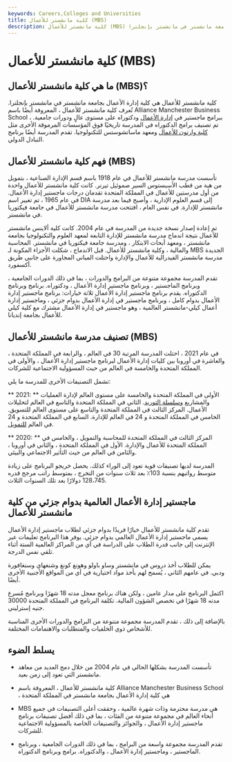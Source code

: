 ```yaml
---
keywords: Careers,Colleges and Universities
title: كلية مانشستر للأعمال (MBS)
description: كلية مانشستر للأعمال (MBS) هي كلية إدارة الأعمال بجامعة مانشستر في مانشستر بإنجلترا.
---
```


# كلية مانشستر للأعمال (MBS)
## ما هي كلية مانشستر للأعمال (MBS)؟

كلية مانشستر للأعمال هي كلية إدارة الأعمال بجامعة مانشستر في مانشستر بإنجلترا. تُعرف كلية مانشستر للأعمال ، المعروفة أيضًا باسم Alliance Manchester Business School ، ببرامج ماجستير في [إدارة الأعمال](/mba) ودكتوراه على مستوى عالٍ ودورات جامعية. تم تصنيف برامج الدكتوراه في المدرسة تاريخيًا فوق المؤسسات المرموقة الأخرى مثل [كلية وارتون للأعمال](/wharton) ومعهد ماساتشوستس للتكنولوجيا. تقدم المدرسة أيضًا برنامج التبادل الدولي.

## فهم كلية مانشستر للأعمال (MBS)

تأسست مدرسة مانشستر للأعمال في عام 1918 باسم قسم الإدارة الصناعية ، بتمويل من هبة من قطب الأسبستوس السير صموئيل تيرنر. كانت كلية مانشستر للأعمال واحدة من أول مدرستين للأعمال في المملكة المتحدة تقدمان درجات ماجستير إدارة الأعمال. في عام 1965 ، تم تغيير اسم DIA إلى قسم العلوم الإدارية ، وأصبح فيما بعد مدرسة مانشستر للإدارة. في نفس العام ، افتتحت مدرسة مانشستر للأعمال في جامعة فيكتوريا في مانشستر.

تم إعادة إصدار نسخة جديدة من المدرسة في عام 2004. كانت كلية ألاينس مانشستر للأعمال نتيجة اندماج مدرسة مانشستر للإدارة التابعة لمعهد العلوم والتكنولوجيا بجامعة مانشستر ، ومعهد أبحاث الابتكار ، ومدرسة جامعة فيكتوريا في مانشستر. المحاسبة والمالية ، وكلية مانشستر للأعمال. قبل الاندماج ، شكلت الأجزاء المكونة لـ MBS الجديدة مدرسة مانشستر الفيدرالية للأعمال والإدارة واحتلت المباني المجاورة على جانبي طريق أكسفورد.

تقدم المدرسة مجموعة متنوعة من البرامج والدورات ، بما في ذلك الدورات الجامعية ، وبرنامج الماجستير ، وبرنامج ماجستير إدارة الأعمال ، ودكتوراه. برنامج وبرنامج الدكتوراه. يقدم برنامج ماجستير إدارة الأعمال ثلاثة خيارات: برنامج ماجستير إدارة الأعمال بدوام كامل ، وبرنامج ماجستير في إدارة الأعمال بدوام جزئي ، وماجستير إدارة أعمال كيلي-مانشستر العالمية ، وهو ماجستير في إدارة الأعمال مشترك مع كلية كيلي للأعمال بجامعة إنديانا.

## تصنيف مدرسة مانشستر للأعمال (MBS)

في عام 2021 ، احتلت المدرسة المرتبة 30 في العالم ، والرابعة في المملكة المتحدة ، والعاشرة في أوروبا بين كليات إدارة الأعمال لبرنامج ماجستير إدارة الأعمال ، والأولى في المملكة المتحدة والخامسة في العالم من حيث المسؤولية الاجتماعية للشركات.

تشمل التصنيفات الأخرى للمدرسة ما يلي:

** 2021: ** الأولى في المملكة المتحدة والخامسة على مستوى العالم لإدارة العمليات والمشاريع [وسلسلة التوريد](/supplymanagement). الثاني في المملكة المتحدة والتاسع في العالم لتحليلات الأعمال. المركز الثالث في المملكة المتحدة والتاسع على مستوى العالم للتسويق. الخامس في المملكة المتحدة و 24 في العالم للإدارة. السابع في المملكة المتحدة و 24 في العالم [للتمويل](/finance).

** 2020: ** المركز الثالث في المملكة المتحدة للمحاسبة والتمويل ، والخامس في المملكة المتحدة للأعمال والإدارة. الأول في المملكة المتحدة ، والثاني في أوروبا ، والثامن في العالم من حيث التأثير الاجتماعي والبيئي.

المدرسة لديها تصنيفات قوية تعود إلى الوراء كذلك. يحصل خريجو البرنامج على زيادة متوسط رواتبهم بنسبة 103٪ بعد ثلاث سنوات من التخرج ، بمتوسط راتب مرجح قدره 128،745 دولارًا بعد تلك السنوات الثلاث.

## ماجستير إدارة الأعمال العالمية بدوام جزئي من كلية مانشستر للأعمال

تقدم كلية مانشستر للأعمال خيارًا فريدًا بدوام جزئي لطلاب ماجستير إدارة الأعمال يسمى ماجستير إدارة الأعمال العالمي بدوام جزئي. يوفر هذا البرنامج تعليمات عبر الإنترنت إلى جانب قدرة الطلاب على الدراسة في أي من المراكز العالمية الستة أثناء تلقي نفس الدرجة.

يمكن للطلاب أخذ دروس في مانشستر وساو باولو وهونغ كونغ وشنغهاي وسنغافورة ودبي. في عامهم الثاني ، يُسمح لهم بأخذ مواد اختيارية في أي من المواقع الأجنبية الأخرى أيضًا.

اكتمل البرنامج على مدار عامين ، ولكن هناك برنامج معجل مدته 18 شهرًا وبرنامج مُسرع مدته 18 شهرًا في تخصص الشؤون المالية. تكلفة البرنامج في المملكة المتحدة 30000 جنيه إسترليني.

بالإضافة إلى ذلك ، تقدم المدرسة مجموعة متنوعة من البرامج والدورات الأخرى المناسبة للأشخاص ذوي الخلفيات والمتطلبات والاهتمامات المختلفة.

## يسلط الضوء

- تأسست المدرسة بشكلها الحالي في عام 2004 من خلال دمج العديد من معاهد مانشستر التي تعود إلى زمن بعيد.

- كلية مانشستر للأعمال ، المعروفة باسم Alliance Manchester Business School ، هي كلية إدارة الأعمال بجامعة مانشستر في المملكة المتحدة

- MBS هي مدرسة محترمة وذات شهرة عالمية ، وحققت أعلى التصنيفات في جميع أنحاء العالم في مجموعة متنوعة من الفئات ، بما في ذلك أفضل تصنيفات برنامج ماجستير إدارة الأعمال ، والجوائز والتصنيفات الخاصة بالمسؤولية الاجتماعية للشركات.

- تقدم المدرسة مجموعة واسعة من البرامج ، بما في ذلك الدورات الجامعية ، وبرنامج الماجستير ، وماجستير إدارة الأعمال ، والدكتوراه. برامج وبرنامج الدكتوراه.

